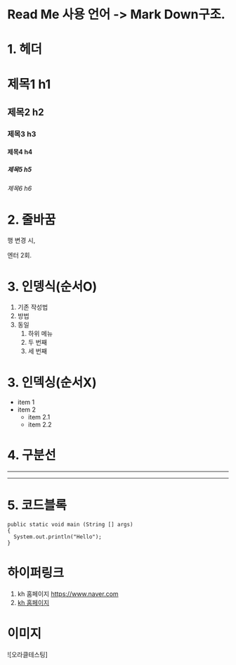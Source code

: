 # Read Me 사용 언어 -> Mark Down구조.

# 1. 헤더

# 제목1 h1
## 제목2 h2
### 제목3 h3
#### 제목4 h4
##### 제목5 h5
###### 제목6 h6
# 2. 줄바꿈
행 변경 시,

엔터 2회.

# 3. 인뎅식(순서O)
1. 기존 작성법
2. 방법
3. 동일
   1. 하위 메뉴
   2. 두 번째
   3. 세 번째

# 3. 인덱싱(순서X)
* item 1
* item 2
  * item 2.1
  * item 2.2

# 4. 구분선
___
***


# 5. 코드블록
```
public static void main (String [] args)
{
  System.out.println("Hello");
}
```

# 하이퍼링크
1. kh 홈페이지 <https://www.naver.com>
2. [kh 홈페이지](https://www.naver.com)

# 이미지
![오라클테스팅]
